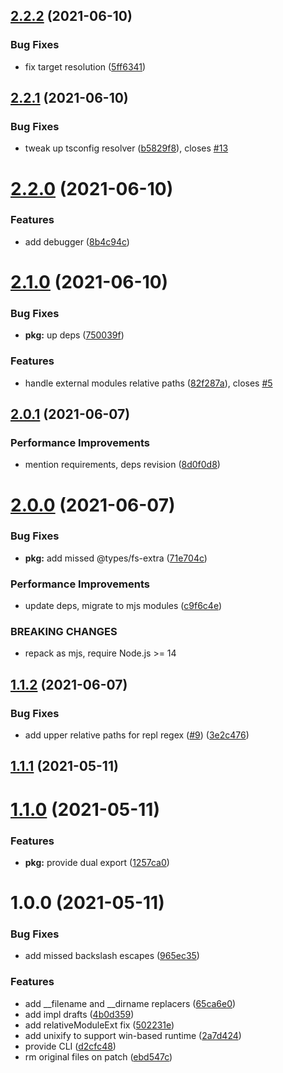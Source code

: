 ## [2.2.2](https://github.com/antongolub/tsc-es2020-fix/compare/v2.2.1...v2.2.2) (2021-06-10)


### Bug Fixes

* fix target resolution ([5ff6341](https://github.com/antongolub/tsc-es2020-fix/commit/5ff6341772a6a3c8a50b7c68ca6b09f138b34097))

## [2.2.1](https://github.com/antongolub/tsc-es2020-fix/compare/v2.2.0...v2.2.1) (2021-06-10)


### Bug Fixes

* tweak up tsconfig resolver ([b5829f8](https://github.com/antongolub/tsc-es2020-fix/commit/b5829f83182bce41740be884922986839bc47427)), closes [#13](https://github.com/antongolub/tsc-es2020-fix/issues/13)

# [2.2.0](https://github.com/antongolub/tsc-es2020-fix/compare/v2.1.0...v2.2.0) (2021-06-10)


### Features

* add debugger ([8b4c94c](https://github.com/antongolub/tsc-es2020-fix/commit/8b4c94cc96ac3e081bd6b08a3508f6a10a1adc38))

# [2.1.0](https://github.com/antongolub/tsc-es2020-fix/compare/v2.0.1...v2.1.0) (2021-06-10)


### Bug Fixes

* **pkg:** up deps ([750039f](https://github.com/antongolub/tsc-es2020-fix/commit/750039ffead0d3737e04709b50f1c26716b6f6a5))


### Features

* handle external modules relative paths ([82f287a](https://github.com/antongolub/tsc-es2020-fix/commit/82f287ac7aa9d5876380cd96063d16e5ee80792e)), closes [#5](https://github.com/antongolub/tsc-es2020-fix/issues/5)

## [2.0.1](https://github.com/antongolub/tsc-es2020-fix/compare/v2.0.0...v2.0.1) (2021-06-07)


### Performance Improvements

* mention requirements, deps revision ([8d0f0d8](https://github.com/antongolub/tsc-es2020-fix/commit/8d0f0d82e7e8f17e7bba71b5f3f242ec133cdc3b))

# [2.0.0](https://github.com/antongolub/tsc-es2020-fix/compare/v1.1.2...v2.0.0) (2021-06-07)


### Bug Fixes

* **pkg:** add missed @types/fs-extra ([71e704c](https://github.com/antongolub/tsc-es2020-fix/commit/71e704ca97eb0def785579371976d20f96d82695))


### Performance Improvements

* update deps, migrate to mjs modules ([c9f6c4e](https://github.com/antongolub/tsc-es2020-fix/commit/c9f6c4e314cbfde761c65facaaa58c2b7e8a0c84))


### BREAKING CHANGES

* repack as mjs, require Node.js >= 14

## [1.1.2](https://github.com/antongolub/tsc-es2020-fix/compare/v1.1.1...v1.1.2) (2021-06-07)


### Bug Fixes

* add upper relative paths for repl regex ([#9](https://github.com/antongolub/tsc-es2020-fix/issues/9)) ([3e2c476](https://github.com/antongolub/tsc-es2020-fix/commit/3e2c4769044824ef976ae9cef8d2fcea41935185))

## [1.1.1](https://github.com/antongolub/tsc-es2020-fix/compare/v1.1.0...v1.1.1) (2021-05-11)

# [1.1.0](https://github.com/antongolub/tsc-es2020-fix/compare/v1.0.0...v1.1.0) (2021-05-11)


### Features

* **pkg:** provide dual export ([1257ca0](https://github.com/antongolub/tsc-es2020-fix/commit/1257ca075ea335c3885d2740aedd40d87081a805))

# 1.0.0 (2021-05-11)


### Bug Fixes

* add missed backslash escapes ([965ec35](https://github.com/antongolub/tsc-es2020-fix/commit/965ec35c84a614da6195da4d7a3041627e857052))


### Features

* add __filename and __dirname replacers ([65ca6e0](https://github.com/antongolub/tsc-es2020-fix/commit/65ca6e08c52ee8dcd8217e9a4cf87674de5db92f))
* add impl drafts ([4b0d359](https://github.com/antongolub/tsc-es2020-fix/commit/4b0d3595c0454d9478b93248fba818db6125fbb9))
* add relativeModuleExt fix ([502231e](https://github.com/antongolub/tsc-es2020-fix/commit/502231e87d3dcdf8e3756bad8d00cf78825094a8))
* add unixify to support win-based runtime ([2a7d424](https://github.com/antongolub/tsc-es2020-fix/commit/2a7d424b40e4f87fe82aafb9a433f58d29310310))
* provide CLI ([d2cfc48](https://github.com/antongolub/tsc-es2020-fix/commit/d2cfc48a821750a15733a9e4994a353717ef7a2a))
* rm original files on patch ([ebd547c](https://github.com/antongolub/tsc-es2020-fix/commit/ebd547cdf283b671074dde714d96e3c87c6ccbfa))
